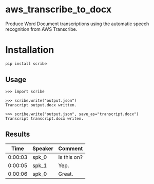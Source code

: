 # aws_transcribe_to_docx
Produce Word Document transcriptions using the automatic speech recognition from AWS Transcribe.

# Installation

```bash
pip install scribe
```

## Usage

```
>>> import scribe

>>> scribe.write("output.json")
Transcript output.docx written.

>>> scribe.write("output.json", save_as="transcript.docx")
Transcript transcript.docx writen.
```

## Results

| Time    | Speaker | Comment     |
| ------- | ------- | ----------- |
| 0:00:03 | spk_0   | Is this on? |
| 0:00:05 | spk_1   | Yep.        |
| 0:00:06 | spk_0   | Great.      |


